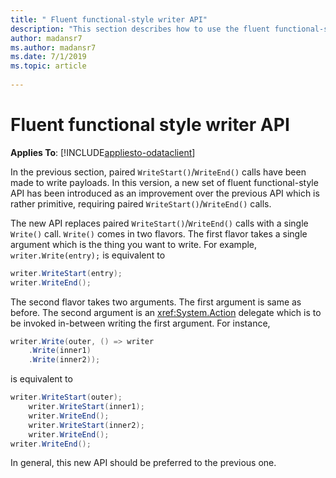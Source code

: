 ```yaml
---
title: " Fluent functional-style writer API"
description: "This section describes how to use the fluent functional-style API."
author: madansr7
ms.author: madansr7
ms.date: 7/1/2019
ms.topic: article
 
---
```

# Fluent functional style writer API
**Applies To**: [!INCLUDE[appliesto-odataclient](../../includes/appliesto-odatalib-v7.md)]

In the previous section, paired `WriteStart()`/`WriteEnd()` calls have been made to write payloads. In this version, a new set of fluent functional-style API has been introduced as an improvement over the previous API which is rather primitive, requiring paired `WriteStart()`/`WriteEnd()` calls.

The new API replaces paired `WriteStart()`/`WriteEnd()` calls with a single `Write()` call. `Write()` comes in two flavors. The first flavor takes a single argument which is the thing you want to write. For example, `writer.Write(entry);` is equivalent to

```csharp
writer.WriteStart(entry);
writer.WriteEnd();
```

The second flavor takes two arguments. The first argument is same as before. The second argument is an <xref:System.Action> delegate which is to be invoked in-between writing the first argument. For instance,

```csharp
writer.Write(outer, () => writer
    .Write(inner1)
    .Write(inner2));
```

is equivalent to

```csharp
writer.WriteStart(outer);
    writer.WriteStart(inner1);
    writer.WriteEnd();
    writer.WriteStart(inner2);
    writer.WriteEnd();
writer.WriteEnd();
```

In general, this new API should be preferred to the previous one.
